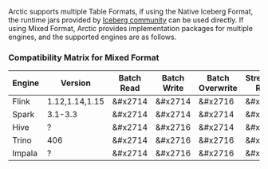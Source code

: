
Arctic supports multiple Table Formats, if using the Native Iceberg Format, the runtime jars provided by [Iceberg community](https://iceberg.apache.org/releases/) can be used directly. If using Mixed Format, Arctic provides implementation packages for multiple engines, and the supported engines are as follows.

### Compatibility Matrix for Mixed Format

| Engine        |     Version       | Batch Read  | Batch Write | Batch Overwrite | Streaming Read | Streaming Write | Create Table | Alter Table |
|---------------|-------------------|-------------|-------------|-----------------|----------------|-----------------|--------------|-------------|
| Flink         | 1.12,1.14,1.15    |   &#x2714   |   &#x2714   |       &#x2716   |      &#x2714   |       &#x2714   |    &#x2714   |   &#x2714   |
| Spark         | 3.1-3.3           |   &#x2714   |   &#x2714   |       &#x2714   |      &#x2716   |       &#x2716   |    &#x2714   |   &#x2714   |
| Hive          | ?                 |   &#x2714   |   &#x2716   |       &#x2714   |      &#x2716   |       &#x2716   |    &#x2716   |   &#x2714   |
| Trino         | 406               |   &#x2714   |   &#x2716   |       &#x2716   |      &#x2716   |       &#x2716   |    &#x2716   |   &#x2716   |
| Impala        | ?                 |   &#x2714   |   &#x2716   |       &#x2716   |      &#x2716   |       &#x2716   |    &#x2716   |   &#x2716   |